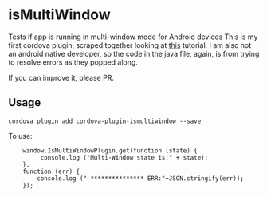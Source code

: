 # isMultiWindow
Tests if app is running in multi-window mode for Android devices
This is my first cordova plugin, scraped together looking at [this](https://medium.com/ionic-and-the-mobile-web/how-to-write-cordova-plugins-864e40025f2) tutorial. I am also not an android native developer, so the code in the java file, again,
is from trying to resolve errors as they popped along.

If you can improve it, please PR. 

## Usage
`cordova plugin add cordova-plugin-ismultiwindow --save`

To use:

```
    window.IsMultiWindowPlugin.get(function (state) {
         console.log ("Multi-Window state is:" + state);
    },
    function (err) { 
        console.log (" *************** ERR:"+JSON.stringify(err));
    });
```
